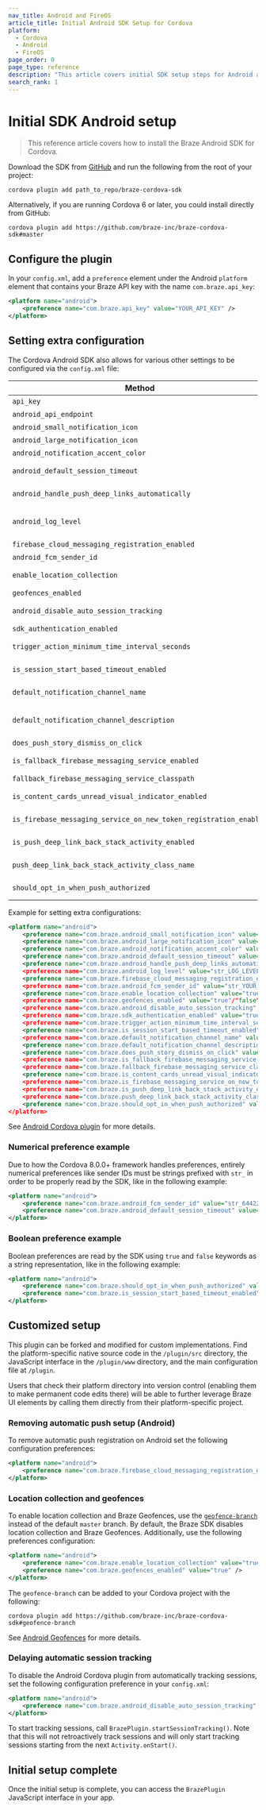 ```yaml
---
nav_title: Android and FireOS
article_title: Initial Android SDK Setup for Cordova
platform: 
  - Cordova
  - Android
  - FireOS
page_order: 0
page_type: reference
description: "This article covers initial SDK setup steps for Android and FireOS apps running on Cordova."
search_rank: 1
---
```


# Initial SDK Android setup

> This reference article covers how to install the Braze Android SDK for Cordova. 

Download the SDK from [GitHub][1] and run the following from the root of your project:

```
cordova plugin add path_to_repo/braze-cordova-sdk
```

Alternatively, if you are running Cordova 6 or later, you could install directly from GitHub:

```
cordova plugin add https://github.com/braze-inc/braze-cordova-sdk#master
```

## Configure the plugin

In your `config.xml`, add a `preference` element under the Android `platform` element that contains your Braze API key with the name `com.braze.api_key`:

```xml
<platform name="android">
    <preference name="com.braze.api_key" value="YOUR_API_KEY" />
</platform>
```

## Setting extra configuration

The Cordova Android SDK also allows for various other settings to be configured via the `config.xml` file:

| Method                                         | Description                                                                                                                                            |
| -----------------------------------------------| -------------------------------------------------------------------------------------------------------------------------------------------------------|
| `api_key`                                      | Sets the API key for your application. |
| `android_api_endpoint`                         | Sets the [SDK endpoint]({{site.baseurl}}/api/basics/#endpoints) for your application. |
| `android_small_notification_icon`              | Sets the notification small icon. |
| `android_large_notification_icon`              | Sets the notification large icon. |
| `android_notification_accent_color`            | Sets the notification accent color using a hexadecimal representation. |
| `android_default_session_timeout`              | Sets the Braze session timeout for your application in seconds. Defaults to 10 seconds. |
| `android_handle_push_deep_links_automatically` | Sets whether the Braze SDK should automatically handle push deep links. |
| `android_log_level`                            | Sets the log level for your application. The default log level is 4 and will minimally log info. To enable verbose logging for debugging, use log level 2. |
| `firebase_cloud_messaging_registration_enabled`| Sets whether to use Firebase Cloud Messaging for push notifications. |
| `android_fcm_sender_id`                        | Sets the Firebase Cloud Messaging sender ID. |
| `enable_location_collection`                   | Sets whether the automatic location collection is enabled (if the user permits). |
| `geofences_enabled`                            | Sets whether geofences are enabled. |
| `android_disable_auto_session_tracking`        | Sets whether to disable the Android Cordova plugin from automatically tracking sessions. |
| `sdk_authentication_enabled`                   | Sets whether to enable the [SDK Authentication](https://www.braze.com/docs/developer_guide/platform_wide/sdk_authentication#sdk-authentication) feature. |
| `trigger_action_minimum_time_interval_seconds` | Sets the minimum time interval in seconds between triggers. Defaults to 30 seconds. |
| `is_session_start_based_timeout_enabled`       | Sets whether the session timeout behavior to be based either on session start or session end events. |
| `default_notification_channel_name`            | Sets the user-facing name as seen via `NotificationChannel.getName` for the Braze default `NotificationChannel`. |
| `default_notification_channel_description`     | Sets the user-facing description as seen via `NotificationChannel.getDescription` for the Braze default `NotificationChannel`. |
| `does_push_story_dismiss_on_click`             | Sets whether a Push Story is automatically dismissed when clicked. |
| `is_fallback_firebase_messaging_service_enabled`| Sets whether the use of a fallback Firebase Cloud Messaging Service is enabled. |
| `fallback_firebase_messaging_service_classpath`| Sets the classpath for the fallback Firebase Cloud Messaging Service. |
| `is_content_cards_unread_visual_indicator_enabled`| Sets whether the Content Cards unread visual indication bar is enabled. |
| `is_firebase_messaging_service_on_new_token_registration_enabled`| Sets whether the Braze SDK will automatically register tokens in `com.google.firebase.messaging.FirebaseMessagingService.onNewToken`. |
| `is_push_deep_link_back_stack_activity_enabled` | Sets whether Braze will add an activity to the back stack when automatically following deep links for push. |
| `push_deep_link_back_stack_activity_class_name` | Sets the activity that Braze will add to the back stack when automatically following deep links for push. |
| `should_opt_in_when_push_authorized` | Sets if Braze should automatically opt-in the user when push is authorized. |

Example for setting extra configurations:

```xml
<platform name="android">
    <preference name="com.braze.android_small_notification_icon" value="RESOURCE_ENTRY_NAME_FOR_ICON_DRAWABLE" />
    <preference name="com.braze.android_large_notification_icon" value="RESOURCE_ENTRY_NAME_FOR_ICON_DRAWABLE" />
    <preference name="com.braze.android_notification_accent_color" value="str_ACCENT_COLOR_INTEGER" />
    <preference name="com.braze.android_default_session_timeout" value="str_SESSION_TIMEOUT_INTEGER" />
    <preference name="com.braze.android_handle_push_deep_links_automatically" value="true"/"false" />
    <preference name="com.braze.android_log_level" value="str_LOG_LEVEL_INTEGER" />
    <preference name="com.braze.firebase_cloud_messaging_registration_enabled" value="true"/"false" />
    <preference name="com.braze.android_fcm_sender_id" value="str_YOUR_FCM_SENDER_ID" />
    <preference name="com.braze.enable_location_collection" value="true"/"false" />
    <preference name="com.braze.geofences_enabled" value="true"/"false" />
    <preference name="com.braze.android_disable_auto_session_tracking" value="true"/"false" />
    <preference name="com.braze.sdk_authentication_enabled" value="true"/"false" />
    <preference name="com.braze.trigger_action_minimum_time_interval_seconds" value="str_MINIMUM_INTERVAL_INTEGER" />
    <preference name="com.braze.is_session_start_based_timeout_enabled" value="false"/"true" />
    <preference name="com.braze.default_notification_channel_name" value="DEFAULT_NAME" />
    <preference name="com.braze.default_notification_channel_description" value="DEFAULT_DESCRIPTION" />
    <preference name="com.braze.does_push_story_dismiss_on_click" value="true"/"false" />
    <preference name="com.braze.is_fallback_firebase_messaging_service_enabled" value="true"/"false" />
    <preference name="com.braze.fallback_firebase_messaging_service_classpath" value="FALLBACK_FIREBASE_MESSAGING_CLASSPATH" />
    <preference name="com.braze.is_content_cards_unread_visual_indicator_enabled" value="true"/"false" />
    <preference name="com.braze.is_firebase_messaging_service_on_new_token_registration_enabled" value="true"/"false" />
    <preference name="com.braze.is_push_deep_link_back_stack_activity_enabled" value="true"/"false" />
    <preference name="com.braze.push_deep_link_back_stack_activity_class_name" value="DEEPLINK_BACKSTACK_ACTIVITY_CLASS_NAME" />
    <preference name="com.braze.should_opt_in_when_push_authorized" value="true"/"false" />
</platform>
```

See [Android Cordova plugin][2] for more details.

### Numerical preference example

Due to how the Cordova 8.0.0+ framework handles preferences, entirely numerical preferences like sender IDs must be strings prefixed with `str_` in order to be properly read by the SDK, like in the following example:

```xml
<platform name="android">
    <preference name="com.braze.android_fcm_sender_id" value="str_64422926741" />
    <preference name="com.braze.android_default_session_timeout" value="str_10" />
</platform>
```

### Boolean preference example

Boolean preferences are read by the SDK using `true` and `false` keywords as a string representation, like in the following example:

```xml
<platform name="android">
    <preference name="com.braze.should_opt_in_when_push_authorized" value="true" />
    <preference name="com.braze.is_session_start_based_timeout_enabled" value="false" />
</platform>
```

## Customized setup

This plugin can be forked and modified for custom implementations. Find the platform-specific native source code in the `/plugin/src` directory, the JavaScript interface in the `/plugin/www` directory, and the main configuration file at `/plugin`.

Users that check their platform directory into version control (enabling them to make permanent code edits there) will be able to further leverage Braze UI elements by calling them directly from their platform-specific project.

### Removing automatic push setup (Android)

To remove automatic push registration on Android set the following configuration preferences:

```xml
<platform name="android">
    <preference name="com.braze.firebase_cloud_messaging_registration_enabled" value="false" />
</platform>
```

### Location collection and geofences

To enable location collection and Braze Geofences, use the [`geofence-branch`][3] instead of the default `master` branch. By default, the Braze SDK disables location collection and Braze Geofences. Additionally, use the following preferences configuration:

```xml
<platform name="android">
    <preference name="com.braze.enable_location_collection" value="true" />
    <preference name="com.braze.geofences_enabled" value="true" />
</platform>
```

The `geofence-branch` can be added to your Cordova project with the following:

```
cordova plugin add https://github.com/braze-inc/braze-cordova-sdk#geofence-branch
```

See [Android Geofences][4] for more details.

### Delaying automatic session tracking

To disable the Android Cordova plugin from automatically tracking sessions, set the following configuration preference in your `config.xml`:

```xml
<platform name="android">
    <preference name="com.braze.android_disable_auto_session_tracking" value="true" />
</platform>
```

To start tracking sessions, call `BrazePlugin.startSessionTracking()`. Note that this will not retroactively track sessions and will only start tracking sessions starting from the next `Activity.onStart()`.

## Initial setup complete

Once the initial setup is complete, you can access the `BrazePlugin` JavaScript interface in your app.

[1]: https://github.com/braze-inc/braze-cordova-sdk
[2]: https://github.com/braze-inc/braze-cordova-sdk/blob/master/src/android/BrazePlugin.kt
[3]: https://github.com/braze-inc/braze-cordova-sdk/tree/geofence-branch
[4]: {{site.baseurl}}/developer_guide/platform_integration_guides/android/advanced_use_cases/locations_and_geofences/